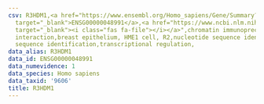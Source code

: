 ```yaml
---
csv: R3HDM1,<a href="https://www.ensembl.org/Homo_sapiens/Gene/Summary?db=core;g=ENSG00000048991"
  target="_blank">ENSG00000048991</a>,<a href="https://www.ncbi.nlm.nih.gov/pubmed/22863008"
  target="_blank"><i class="fas fa-file"></i></a>",chromatin immunoprecipitation assay,direct
  interaction,breast epithelium, HME1 cell, R2,nucleotide sequence identification,nucleotide
  sequence identification,transcriptional regulation,
data_alias: R3HDM1
data_id: ENSG00000048991
data_numevidence: 1
data_species: Homo sapiens
data_taxid: '9606'
title: R3HDM1
---
```

